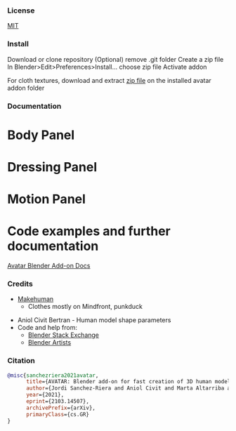### License

[MIT](LICENSE)

### Install

Download or clone repository
(Optional) remove .git folder
Create a zip file
In Blender>Edit>Preferences>Install... choose zip file
Activate addon

For cloth textures, download and extract [zip file](todo) on the installed avatar addon folder

### Documentation

# Body Panel

# Dressing Panel

# Motion Panel

# Code examples and further documentation
[Avatar Blender Add-on Docs](https://jsan3386.github.io/avatar/)


### Credits

- [Makehuman](http://www.makehumancommunity.org/)
    - Clothes mostly on Mindfront, punkduck 
<!--- - Marta Altarriba Fatsini - Motion transfer from set of 3D points -->
- Aniol Civit Bertran - Human model shape parameters
- Code and help from:
    - [Blender Stack Exchange](https://blender.stackexchange.com/)
    - [Blender Artists](https://blenderartists.org/)


### Citation

```bibtex
@misc{sanchezriera2021avatar,
      title={AVATAR: Blender add-on for fast creation of 3D human models}, 
      author={Jordi Sanchez-Riera and Aniol Civit and Marta Altarriba and Francesc Moreno-Noguer},
      year={2021},
      eprint={2103.14507},
      archivePrefix={arXiv},
      primaryClass={cs.GR}
}
```

